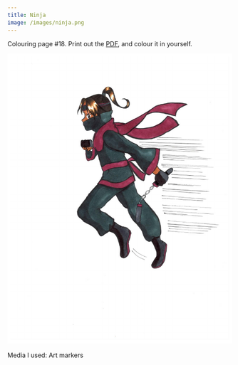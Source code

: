 ```yaml
---
title: Ninja
image: /images/ninja.png
---
```

Colouring page #18. Print out the [PDF], and colour it in yourself.

![png]

Media I used: Art markers

[png]: /images/ninja.png
[PDF]: /images/ninja.pdf
